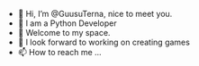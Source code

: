 - 👋 Hi, I’m @GuusuTerna, nice to meet you.
- 👀 I am a Python Developer
- 🌱 Welcome to my space.
- 💞️ I look forward to working on creating games 
- 📫 How to reach me ...

<!---
GuusuTerna/GuusuTerna is a ✨ special ✨ repository because its `README.md` (this file) appears on your GitHub profile.
You can click the Preview link to take a look at your changes.
--->
